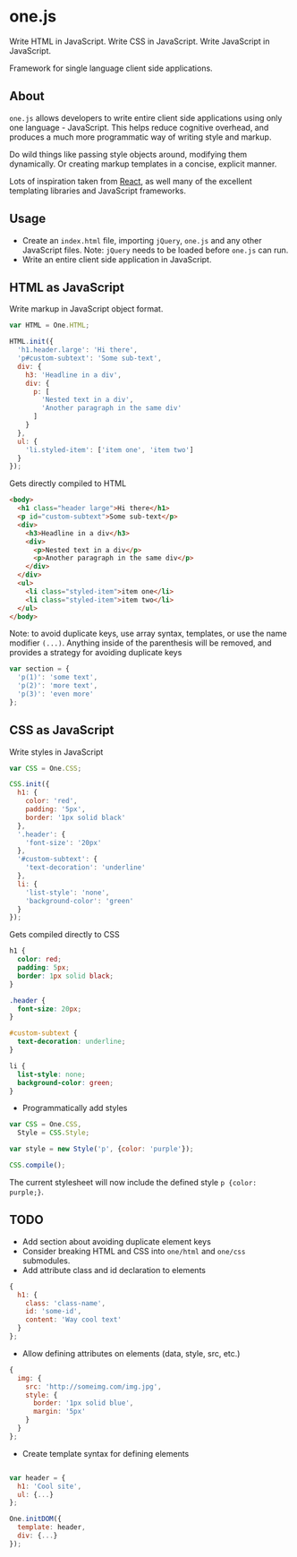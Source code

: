 # one.js

Write HTML in JavaScript. Write CSS in JavaScript. Write JavaScript in JavaScript.

Framework for single language client side applications.

## About

`one.js` allows developers to write entire client side applications using only one language - JavaScript. This helps reduce cognitive overhead, and produces a much more programmatic way of writing style and markup.

Do wild things like passing style objects around, modifying them dynamically. Or creating markup templates in a concise, explicit manner.

Lots of inspiration taken from [React](http://facebook.github.io/react/), as well many of the excellent templating libraries and JavaScript frameworks.

## Usage

* Create an `index.html` file, importing `jQuery`, `one.js` and any other JavaScript files. Note: `jQuery` needs to be loaded before `one.js` can run.
* Write an entire client side application in JavaScript.

## HTML as JavaScript

Write markup in JavaScript object format.

```js
var HTML = One.HTML;

HTML.init({
  'h1.header.large': 'Hi there',
  'p#custom-subtext': 'Some sub-text',
  div: {
    h3: 'Headline in a div',
    div: {
      p: [
        'Nested text in a div',
        'Another paragraph in the same div'
      ]
    }
  },
  ul: {
    'li.styled-item': ['item one', 'item two']
  }
});
```

Gets directly compiled to HTML

```html
<body>
  <h1 class="header large">Hi there</h1>
  <p id="custom-subtext">Some sub-text</p>
  <div>
    <h3>Headline in a div</h3>
    <div>
      <p>Nested text in a div</p>
      <p>Another paragraph in the same div</p>
    </div>
  </div>
  <ul>
    <li class="styled-item">item one</li>
    <li class="styled-item">item two</li>
  </ul>
</body>
```

Note: to avoid duplicate keys, use array syntax, templates, or use the name modifier `(...)`. Anything inside of the parenthesis will be removed, and provides a strategy for avoiding duplicate keys

```js
var section = {
  'p(1)': 'some text',
  'p(2)': 'more text',
  'p(3)': 'even more'
};
```

## CSS as JavaScript

Write styles in JavaScript

```js
var CSS = One.CSS;

CSS.init({
  h1: {
    color: 'red',
    padding: '5px',
    border: '1px solid black'
  },
  '.header': {
    'font-size': '20px'
  },
  '#custom-subtext': {
    'text-decoration': 'underline'
  },
  li: {
    'list-style': 'none',
    'background-color': 'green'
  }
});
```

Gets compiled directly to CSS

```css
h1 {
  color: red;
  padding: 5px;
  border: 1px solid black;
}

.header {
  font-size: 20px;
}

#custom-subtext {
  text-decoration: underline;
}

li {
  list-style: none;
  background-color: green;
}
```

* Programmatically add styles

```js
var CSS = One.CSS,
  Style = CSS.Style;

var style = new Style('p', {color: 'purple'});

CSS.compile();
```

The current stylesheet will now include the defined style `p {color: purple;}`.

## TODO
* Add section about avoiding duplicate element keys
* Consider breaking HTML and CSS into `one/html` and `one/css` submodules.
* Add attribute class and id declaration to elements
```js
{
  h1: {
    class: 'class-name',
    id: 'some-id',
    content: 'Way cool text'
  }
};
```
* Allow defining attributes on elements (data, style, src, etc.)
```js
{
  img: {
    src: 'http://someimg.com/img.jpg',
    style: {
      border: '1px solid blue',
      margin: '5px'
    }
  }
};
```
* Create template syntax for defining elements
```js

var header = {
  h1: 'Cool site',
  ul: {...}
};

One.initDOM({
  template: header,
  div: {...}
});
```
